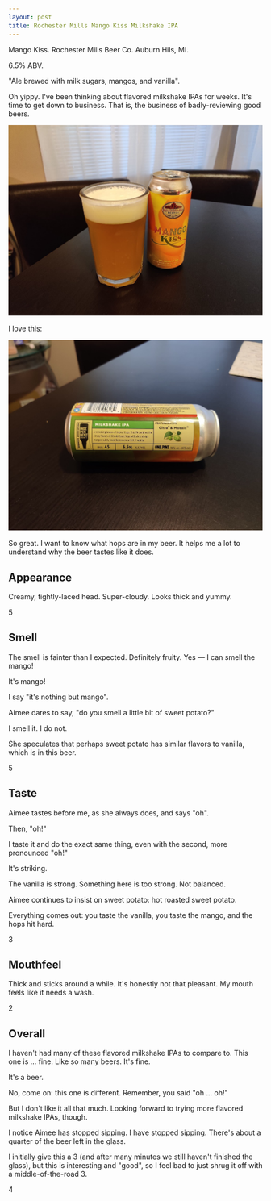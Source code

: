 ```yaml
---
layout: post
title: Rochester Mills Mango Kiss Milkshake IPA
---
```

Mango Kiss.
Rochester Mills Beer Co.
Auburn Hils, MI.

6.5% ABV.

"Ale brewed with milk sugars, mangos, and vanilla".

Oh yippy.
I've been thinking about flavored milkshake IPAs for weeks.
It's time to get down to business.
That is, the business of badly-reviewing good beers.

<img class="beer-photo" src="/beer/images/2021-04-25-rochester-mills-mango-kiss-milkshake-ipa.jpg"/>

I love this:

<img class="beer-photo" src="/beer/images/2021-04-25-rochester-mills-mango-kiss-milkshake-ipa-label.jpg"/>

So great.
I want to know what hops are in my beer.
It helps me a lot to understand why the beer tastes like it does.


## Appearance

Creamy, tightly-laced head.
Super-cloudy.
Looks thick and yummy.

5


## Smell

The smell is fainter than I expected.
Definitely fruity.
Yes &mdash; I can smell the mango!

It's mango!

I say "it's nothing but mango".

Aimee dares to say, "do you smell a little bit of sweet potato?"

I smell it. I do not.

She speculates that perhaps sweet potato has similar flavors to vanilla,
which is in this beer.

5


## Taste

Aimee tastes before me,
as she always does,
and says "oh".

Then, "oh!"

I taste it and do the exact same thing,
even with the second, more pronounced "oh!"

It's striking.

The vanilla is strong.
Something here is too strong.
Not balanced.

Aimee continues to insist on sweet potato:
hot roasted sweet potato.

Everything comes out:
you taste the vanilla,
you taste the mango,
and the hops hit hard.

3


## Mouthfeel

Thick and sticks around a while.
It's honestly not that pleasant.
My mouth feels like it needs a wash.

2


## Overall

I haven't had many of these flavored milkshake IPAs to compare to.
This one is ... fine.
Like so many beers.
It's fine.

It's a beer.

No, come on:
this one is different.
Remember, you said "oh ... oh!"

But I don't like it all that much.
Looking forward to trying more flavored milkshake IPAs, though.

I notice Aimee has stopped sipping.
I have stopped sipping.
There's about a quarter of the beer left in the glass.

I initially give this a 3
(and after many minutes we still haven't finished the glass),
but this is interesting and "good",
so I feel bad to just shrug it off with a middle-of-the-road 3.

4

